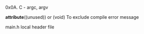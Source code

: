 0x0A. C - argc, argv

__attribute__((unused)) or (void)
To exclude compile error message

main.h
local header file
